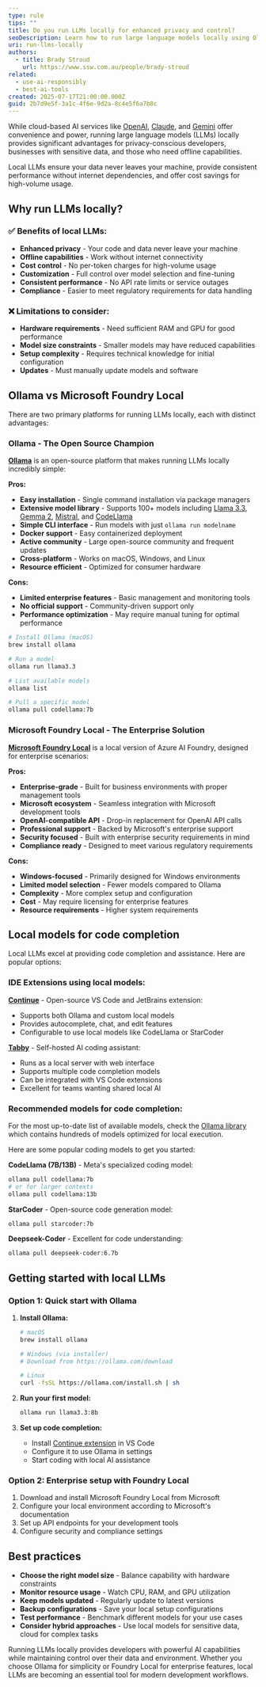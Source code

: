 ```yaml
---
type: rule
tips: ""
title: Do you run LLMs locally for enhanced privacy and control?
seoDescription: Learn how to run large language models locally using Ollama and Microsoft Foundry Local for enhanced privacy, control, and offline capabilities.
uri: run-llms-locally
authors:
  - title: Brady Stroud
    url: https://www.ssw.com.au/people/brady-stroud
related:
  - use-ai-responsibly
  - best-ai-tools
created: 2025-07-17T21:00:00.000Z
guid: 2b7d9e5f-3a1c-4f6e-9d2a-8c4e5f6a7b8c
---
```


While cloud-based AI services like [OpenAI](https://openai.com/), [Claude](https://claude.ai/), and [Gemini](https://gemini.google.com/) offer convenience and power, running large language models (LLMs) locally provides significant advantages for privacy-conscious developers, businesses with sensitive data, and those who need offline capabilities.

Local LLMs ensure your data never leaves your machine, provide consistent performance without internet dependencies, and offer cost savings for high-volume usage.

<!--endintro-->

## Why run LLMs locally?

### ✅ Benefits of local LLMs:

* **Enhanced privacy** - Your code and data never leave your machine
* **Offline capabilities** - Work without internet connectivity
* **Cost control** - No per-token charges for high-volume usage
* **Customization** - Full control over model selection and fine-tuning
* **Consistent performance** - No API rate limits or service outages
* **Compliance** - Easier to meet regulatory requirements for data handling

### ❌ Limitations to consider:

* **Hardware requirements** - Need sufficient RAM and GPU for good performance
* **Model size constraints** - Smaller models may have reduced capabilities
* **Setup complexity** - Requires technical knowledge for initial configuration
* **Updates** - Must manually update models and software

## Ollama vs Microsoft Foundry Local

There are two primary platforms for running LLMs locally, each with distinct advantages:

### Ollama - The Open Source Champion

**[Ollama](https://ollama.com/)** is an open-source platform that makes running LLMs locally incredibly simple:

**Pros:**
* **Easy installation** - Single command installation via package managers
* **Extensive model library** - Supports 100+ models including [Llama 3.3](https://ollama.com/library/llama3.3), [Gemma 2](https://ollama.com/library/gemma2), [Mistral](https://ollama.com/library/mistral), and [CodeLlama](https://ollama.com/library/codellama)
* **Simple CLI interface** - Run models with just `ollama run modelname`
* **Docker support** - Easy containerized deployment
* **Active community** - Large open-source community and frequent updates
* **Cross-platform** - Works on macOS, Windows, and Linux
* **Resource efficient** - Optimized for consumer hardware

**Cons:**
* **Limited enterprise features** - Basic management and monitoring tools
* **No official support** - Community-driven support only
* **Performance optimization** - May require manual tuning for optimal performance

```bash
# Install Ollama (macOS)
brew install ollama

# Run a model
ollama run llama3.3

# List available models
ollama list

# Pull a specific model
ollama pull codellama:7b
```

### Microsoft Foundry Local - The Enterprise Solution

**[Microsoft Foundry Local](https://azure.microsoft.com/en-us/products/ai-foundry/)** is a local version of Azure AI Foundry, designed for enterprise scenarios:

**Pros:**
* **Enterprise-grade** - Built for business environments with proper management tools
* **Microsoft ecosystem** - Seamless integration with Microsoft development tools
* **OpenAI-compatible API** - Drop-in replacement for OpenAI API calls
* **Professional support** - Backed by Microsoft's enterprise support
* **Security focused** - Built with enterprise security requirements in mind
* **Compliance ready** - Designed to meet various regulatory requirements

**Cons:**
* **Windows-focused** - Primarily designed for Windows environments
* **Limited model selection** - Fewer models compared to Ollama
* **Complexity** - More complex setup and configuration
* **Cost** - May require licensing for enterprise features
* **Resource requirements** - Higher system requirements

## Local models for code completion

Local LLMs excel at providing code completion and assistance. Here are popular options:

### IDE Extensions using local models:

**[Continue](https://continue.dev/)** - Open-source VS Code and JetBrains extension:
* Supports both Ollama and custom local models
* Provides autocomplete, chat, and edit features
* Configurable to use local models like CodeLlama or StarCoder

**[Tabby](https://tabby.tabbyml.com/)** - Self-hosted AI coding assistant:
* Runs as a local server with web interface
* Supports multiple code completion models
* Can be integrated with VS Code extensions
* Excellent for teams wanting shared local AI

### Recommended models for code completion:

For the most up-to-date list of available models, check the [Ollama library](https://ollama.com/library) which contains hundreds of models optimized for local execution.

Here are some popular coding models to get you started:

**CodeLlama (7B/13B)** - Meta's specialized coding model:
```bash
ollama pull codellama:7b
# or for larger contexts
ollama pull codellama:13b
```

**StarCoder** - Open-source code generation model:
```bash
ollama pull starcoder:7b
```

**Deepseek-Coder** - Excellent for code understanding:
```bash
ollama pull deepseek-coder:6.7b
```

## Getting started with local LLMs

### Option 1: Quick start with Ollama

1. **Install Ollama:**
   ```bash
   # macOS
   brew install ollama
   
   # Windows (via installer)
   # Download from https://ollama.com/download
   
   # Linux
   curl -fsSL https://ollama.com/install.sh | sh
   ```

2. **Run your first model:**
   ```bash
   ollama run llama3.3:8b
   ```

3. **Set up code completion:**
   - Install [Continue extension](https://marketplace.visualstudio.com/items?itemName=Continue.continue) in VS Code
   - Configure it to use Ollama in settings
   - Start coding with local AI assistance

### Option 2: Enterprise setup with Foundry Local

1. Download and install Microsoft Foundry Local from Microsoft
2. Configure your local environment according to Microsoft's documentation
3. Set up API endpoints for your development tools
4. Configure security and compliance settings

## Best practices

* **Choose the right model size** - Balance capability with hardware constraints
* **Monitor resource usage** - Watch CPU, RAM, and GPU utilization
* **Keep models updated** - Regularly update to latest versions
* **Backup configurations** - Save your local setup configurations
* **Test performance** - Benchmark different models for your use cases
* **Consider hybrid approaches** - Use local models for sensitive data, cloud for complex tasks

Running LLMs locally provides developers with powerful AI capabilities while maintaining control over their data and environment. Whether you choose Ollama for simplicity or Foundry Local for enterprise features, local LLMs are becoming an essential tool for modern development workflows.
